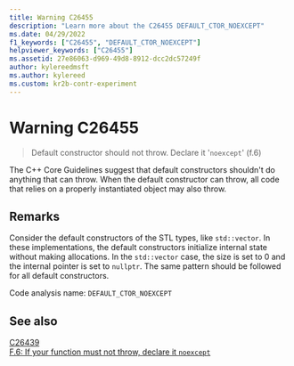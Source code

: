 ```yaml
---
title: Warning C26455
description: "Learn more about the C26455 DEFAULT_CTOR_NOEXCEPT"
ms.date: 04/29/2022
f1_keywords: ["C26455", "DEFAULT_CTOR_NOEXCEPT"]
helpviewer_keywords: ["C26455"]
ms.assetid: 27e86063-d969-49d8-8912-dcc2dc57249f
author: kylereedmsft
ms.author: kylereed
ms.custom: kr2b-contr-experiment
---
```

# Warning C26455

> Default constructor should not throw. Declare it '`noexcept`' (f.6)

The C++ Core Guidelines suggest that default constructors shouldn't do anything that can throw. When the default constructor can throw, all code that relies on a properly instantiated object may also throw.

## Remarks

Consider the default constructors of the STL types, like `std::vector`. In these implementations, the default constructors initialize internal state without making allocations. In the `std::vector` case, the size is set to 0 and the internal pointer is set to `nullptr`. The same pattern should be followed for all default constructors.

Code analysis name: `DEFAULT_CTOR_NOEXCEPT`

## See also

[C26439](./c26439.md)\
[F.6: If your function must not throw, declare it `noexcept`](https://isocpp.github.io/CppCoreGuidelines/CppCoreGuidelines#f6-if-your-function-must-not-throw-declare-it-noexcept)
